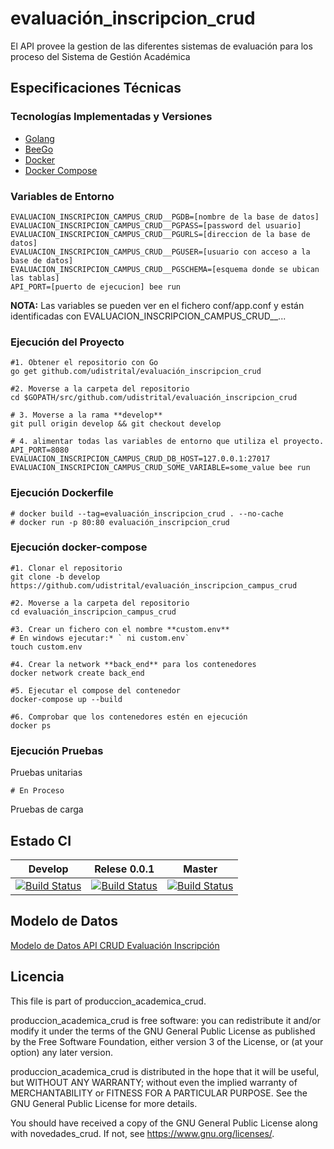 # evaluación_inscripcion_crud
El API provee la gestion de las diferentes sistemas de evaluación para los proceso del Sistema de Gestión Académica


## Especificaciones Técnicas

### Tecnologías Implementadas y Versiones
* [Golang](https://github.com/udistrital/introduccion_oas/blob/master/instalacion_de_herramientas/golang.md)
* [BeeGo](https://github.com/udistrital/introduccion_oas/blob/master/instalacion_de_herramientas/beego.md)
* [Docker](https://docs.docker.com/engine/install/ubuntu/)
* [Docker Compose](https://docs.docker.com/compose/)

### Variables de Entorno
```shell
EVALUACION_INSCRIPCION_CAMPUS_CRUD__PGDB=[nombre de la base de datos]
EVALUACION_INSCRIPCION_CAMPUS_CRUD__PGPASS=[password del usuario]
EVALUACION_INSCRIPCION_CAMPUS_CRUD__PGURLS=[direccion de la base de datos]
EVALUACION_INSCRIPCION_CAMPUS_CRUD__PGUSER=[usuario con acceso a la base de datos]
EVALUACION_INSCRIPCION_CAMPUS_CRUD__PGSCHEMA=[esquema donde se ubican las tablas]
API_PORT=[puerto de ejecucion] bee run
```

**NOTA:** Las variables se pueden ver en el fichero conf/app.conf y están identificadas con EVALUACION_INSCRIPCION_CAMPUS_CRUD__...

### Ejecución del Proyecto
```shell
#1. Obtener el repositorio con Go
go get github.com/udistrital/evaluación_inscripcion_crud

#2. Moverse a la carpeta del repositorio
cd $GOPATH/src/github.com/udistrital/evaluación_inscripcion_crud

# 3. Moverse a la rama **develop**
git pull origin develop && git checkout develop

# 4. alimentar todas las variables de entorno que utiliza el proyecto.
API_PORT=8080 EVALUACION_INSCRIPCION_CAMPUS_CRUD_DB_HOST=127.0.0.1:27017 EVALUACION_INSCRIPCION_CAMPUS_CRUD_SOME_VARIABLE=some_value bee run
```

### Ejecución Dockerfile
```shell
# docker build --tag=evaluación_inscripcion_crud . --no-cache
# docker run -p 80:80 evaluación_inscripcion_crud
```

### Ejecución docker-compose
```shell
#1. Clonar el repositorio
git clone -b develop https://github.com/udistrital/evaluación_inscripcion_campus_crud

#2. Moverse a la carpeta del repositorio
cd evaluación_inscripcion_campus_crud

#3. Crear un fichero con el nombre **custom.env**
# En windows ejecutar:* ` ni custom.env`
touch custom.env

#4. Crear la network **back_end** para los contenedores
docker network create back_end

#5. Ejecutar el compose del contenedor
docker-compose up --build

#6. Comprobar que los contenedores estén en ejecución
docker ps
```

### Ejecución Pruebas

Pruebas unitarias
```shell
# En Proceso
```
Pruebas de carga

## Estado CI

| Develop | Relese 0.0.1 | Master |
| -- | -- | -- |
| [![Build Status](https://hubci.portaloas.udistrital.edu.co/api/badges/udistrital/evaluación_inscripcion_crud/status.svg?ref=refs/heads/develop)](https://hubci.portaloas.udistrital.edu.co/udistrital/evaluación_inscripcion_crud) | [![Build Status](https://hubci.portaloas.udistrital.edu.co/api/badges/udistrital/evaluación_inscripcion_crud/status.svg?ref=refs/heads/release/0.0.1)](https://hubci.portaloas.udistrital.edu.co/udistrital/evaluación_inscripcion_crud) | [![Build Status](https://hubci.portaloas.udistrital.edu.co/api/badges/udistrital/evaluación_inscripcion_crud/status.svg)](https://hubci.portaloas.udistrital.edu.co/udistrital/evaluación_inscripcion_crud) |


## Modelo de Datos
[Modelo de Datos API CRUD Evaluación Inscripción](https://user-images.githubusercontent.com/14035745/66088107-8b0b8880-e53f-11e9-99e3-a972a986c817.png)


## Licencia

This file is part of produccion_academica_crud.

produccion_academica_crud is free software: you can redistribute it and/or modify it under the terms of the GNU General Public License as published by the Free Software Foundation, either version 3 of the License, or (at your option) any later version.

produccion_academica_crud is distributed in the hope that it will be useful, but WITHOUT ANY WARRANTY; without even the implied warranty of MERCHANTABILITY or FITNESS FOR A PARTICULAR PURPOSE. See the GNU General Public License for more details.

You should have received a copy of the GNU General Public License along with novedades_crud. If not, see https://www.gnu.org/licenses/.
